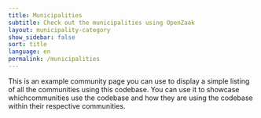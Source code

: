 ```yaml
---
title: Municipalities
subtitle: Check out the municipalities using OpenZaak
layout: municipality-category
show_sidebar: false
sort: title
language: en
permalink: /municipalities
---
```


This is an example community page you can use to display a simple listing of all the communities using this codebase. You can use it to showcase whichcommunities use the codebase and how they are using the codebase within their respective communities.
